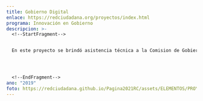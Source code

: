 ```yaml
---
title: Gobierno Digital
enlace: https://redciudadana.org/proyectos/index.html
programa: Innovación en Gobierno
descripcion: >-
  <!--StartFragment-->


  En este proyecto se brindó asistencia técnica a la Comision de Gobierno Abierto y Electronico (GAE) para la Transformación Digital del Estado.




  <!--EndFragment-->
ano: "2019"
foto: https://redciudadana.github.io/Pagina2021RC/assets/ELEMENTOS/PROYECTOS/03_Plataforma%20de%20Servicios%20P%C3%BAblicos.jpg
---
```

